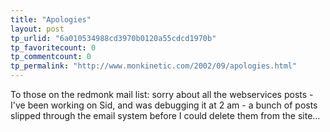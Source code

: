 ```yaml
---
title: "Apologies"
layout: post
tp_urlid: "6a010534988cd3970b0120a55cdcd1970b"
tp_favoritecount: 0
tp_commentcount: 0
tp_permalink: "http://www.monkinetic.com/2002/09/apologies.html"
---
```

To those on the redmonk mail list: sorry about all the webservices posts - I&#39;ve been working on Sid, and was debugging it at 2 am - a bunch of posts slipped through the email system before I could delete them from the site...

